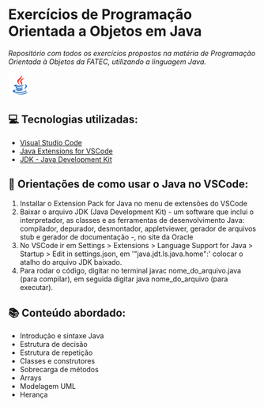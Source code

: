 # Exercícios de Programação Orientada a Objetos em Java

*Repositório com todos os exercícios propostos na matéria de Programação Orientada à Objetos da FATEC, utilizando a linguagem Java.*

![Java icon](/icon/icons8-java-48.png)

## 💻 Tecnologias utilizadas:
* [Visual Studio Code](https://code.visualstudio.com/)
* [Java Extensions for VSCode](https://code.visualstudio.com/docs/java/extensions)
* [JDK - Java Development Kit](https://www.oracle.com/java/technologies/downloads)

## 🧭 Orientações de como usar o Java no VSCode:
1. Installar o Extension Pack for Java no menu de extensões do VSCode
2. Baixar o arquivo JDK (Java Development Kit) - um software que inclui o interpretador, as classes e as ferramentas de desenvolvimento Java: compilador, depurador, desmontador, appletviewer, gerador de arquivos stub e gerador de documentação -, no site da Oracle
3. No VSCode ir em Settings > Extensions > Language Support for Java > Startup > Edit in settings.json, em '"java.jdt.ls.java.home":' colocar o atalho do arquivo JDK baixado.
4. Para rodar o código, digitar no terminal javac nome_do_arquivo.java (para compilar), em seguida digitar java nome_do_arquivo (para executar).

## 📚 Conteúdo abordado:
* Introdução e sintaxe Java
* Estrutura de decisão
* Estrutura de repetição
* Classes e construtores
* Sobrecarga de métodos
* Arrays
* Modelagem UML
* Herança
